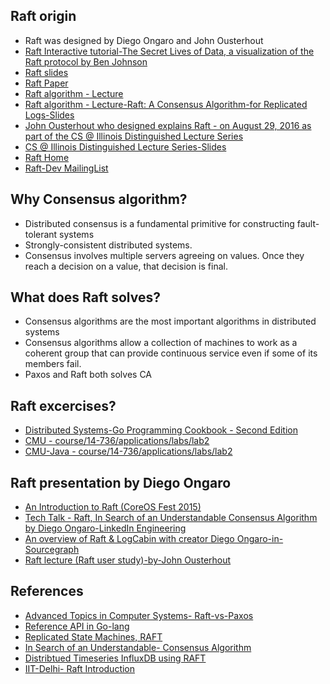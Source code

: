 ## Raft origin

* Raft was designed by Diego Ongaro and John Ousterhout
* [Raft Interactive tutorial-The Secret Lives of Data, a visualization of the Raft protocol by Ben Johnson](http://thesecretlivesofdata.com/raft/)
* [Raft slides](https://ongardie.github.io/raft-talk/)
* [Raft Paper](https://raft.github.io/raft.pdf)
* [Raft algorithm - Lecture](https://www.youtube.com/watch?v=YbZ3zDzDnrw)
* [Raft algorithm - Lecture-Raft: A Consensus Algorithm-for Replicated Logs-Slides](https://raft.github.io/slides/raftuserstudy2013.pdf)
* [John Ousterhout who designed explains Raft - on August 29, 2016 as part of the CS @ Illinois Distinguished Lecture Series](https://www.youtube.com/watch?v=vYp4LYbnnW8)
* [CS @ Illinois Distinguished Lecture Series-Slides](https://raft.github.io/slides/uiuc2016.pdf)
* [Raft Home](https://raft.github.io/)
* [Raft-Dev MailingList](https://groups.google.com/g/raft-dev)

## Why Consensus algorithm?

* Distributed consensus is a fundamental primitive for constructing fault-tolerant systems
* Strongly-consistent distributed systems.
* Consensus involves multiple servers agreeing on values. Once they reach a decision on a value, that decision is final.

## What does Raft solves?

* Consensus algorithms are the most important algorithms in distributed systems
* Consensus algorithms allow a collection of machines to work as a coherent group that can provide continuous service even if some of its members fail.
* Paxos and Raft both solves CA

## Raft excercises?

* [Distributed Systems-Go Programming Cookbook - Second Edition](https://learning.oreilly.com/library/view/go-programming-cookbook/9781789800982/f31ccddf-d039-47c0-9a9d-365c64b4b8c4.xhtml#uuid-6a541d4d-79bd-4568-abd0-abb030097790)
* [CMU - course/14-736/applications/labs/lab2](http://www.andrew.cmu.edu/course/14-736/applications/labs/lab2/raft-java.pdf)
* [CMU-Java - course/14-736/applications/labs/lab2](http://www.andrew.cmu.edu/course/14-736/applications/labs/lab2/raft-java.zip)

## Raft presentation by Diego Ongaro

* [An Introduction to Raft (CoreOS Fest 2015)](https://www.youtube.com/watch?v=6bBggO6KN_k)
* [Tech Talk - Raft, In Search of an Understandable Consensus Algorithm by Diego Ongaro-LinkedIn Engineering](https://www.youtube.com/watch?v=LAqyTyNUYSY)
* [An overview of Raft & LogCabin with creator Diego Ongaro-in-Sourcegraph](https://www.youtube.com/watch?v=2dfSOFqOhOU)
* [Raft lecture (Raft user study)-by-John Ousterhout](https://www.youtube.com/watch?v=YbZ3zDzDnrw)

## References

* [Advanced Topics in Computer Systems- Raft-vs-Paxos](https://people.eecs.berkeley.edu/~kubitron/cs262/lectures/lec18-Paxos-Raft.pdf)
* [Reference API in Go-lang](http://cs.brown.edu/courses/cs138/s17/content/projects/raft.pdf)
* [Replicated State Machines, RAFT](https://www.cs.princeton.edu/courses/archive/fall16/cos418/docs/L8-consensus-2.pdf)
* [In Search of an Understandable- Consensus Algorithm](http://cgi.di.uoa.gr/~mema/courses/m120/raft.pdf)
* [Distribtued Timeseries InfluxDB using RAFT](https://s3.amazonaws.com/vallified/InfluxDBRaft.pdf)
* [IIT-Delhi- Raft Introduction](https://www.cse.iitd.ernet.in/~srsarangi/courses/2020/col_819_2020/docs/raft.pptx)
